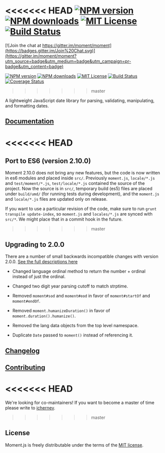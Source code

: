 <<<<<<< HEAD
[![NPM version][npm-version-image]][npm-url] [![NPM downloads][npm-downloads-image]][npm-url] [![MIT License][license-image]][license-url] [![Build Status][travis-image]][travis-url]
=======
[![Join the chat at https://gitter.im/moment/moment](https://badges.gitter.im/Join%20Chat.svg)](https://gitter.im/moment/moment?utm_source=badge&utm_medium=badge&utm_campaign=pr-badge&utm_content=badge)

[![NPM version][npm-version-image]][npm-url] [![NPM downloads][npm-downloads-image]][npm-url] [![MIT License][license-image]][license-url] [![Build Status][travis-image]][travis-url]
[![Coverage Status](https://coveralls.io/repos/moment/moment/badge.svg?branch=master)](https://coveralls.io/r/moment/moment?branch=master)
>>>>>>> master

A lightweight JavaScript date library for parsing, validating, manipulating, and formatting dates.

## [Documentation](http://momentjs.com/docs/)

<<<<<<< HEAD
=======
## Port to ES6 (version 2.10.0)

Moment 2.10.0 does not bring any new features, but the code is now written in
es6 modules and placed inside `src/`. Previously `moment.js`, `locale/*.js` and
`test/moment/*.js`, `test/locale/*.js` contained the source of the project. Now
the source is in `src/`, temporary build (es5) files are placed under
`build/umd/` (for running tests during development), and the `moment.js` and
`locale/*.js` files are updated only on release.

If you want to use a particular revision of the code, make sure to run
`grunt transpile update-index`, so `moment.js` and `locales/*.js` are synced
with `src/*`. We might place that in a commit hook in the future.

>>>>>>> master
## Upgrading to 2.0.0

There are a number of small backwards incompatible changes with version 2.0.0. [See the full descriptions here](https://gist.github.com/timrwood/e72f2eef320ed9e37c51#backwards-incompatible-changes)

 * Changed language ordinal method to return the number + ordinal instead of just the ordinal.

 * Changed two digit year parsing cutoff to match strptime.

 * Removed `moment#sod` and `moment#eod` in favor of `moment#startOf` and `moment#endOf`.

 * Removed `moment.humanizeDuration()` in favor of `moment.duration().humanize()`.

 * Removed the lang data objects from the top level namespace.

 * Duplicate `Date` passed to `moment()` instead of referencing it.

## [Changelog](https://github.com/moment/moment/blob/develop/CHANGELOG.md)

## [Contributing](https://github.com/moment/moment/blob/develop/CONTRIBUTING.md)

<<<<<<< HEAD
=======
We're looking for co-maintainers! If you want to become a master of time please
write to [ichernev](https://github.com/ichernev).

>>>>>>> master
## License

Moment.js is freely distributable under the terms of the [MIT license](https://github.com/moment/moment/blob/develop/LICENSE).

[license-image]: http://img.shields.io/badge/license-MIT-blue.svg?style=flat
[license-url]: LICENSE

[npm-url]: https://npmjs.org/package/moment
[npm-version-image]: http://img.shields.io/npm/v/moment.svg?style=flat
[npm-downloads-image]: http://img.shields.io/npm/dm/moment.svg?style=flat

[travis-url]: http://travis-ci.org/moment/moment
[travis-image]: http://img.shields.io/travis/moment/moment/develop.svg?style=flat
